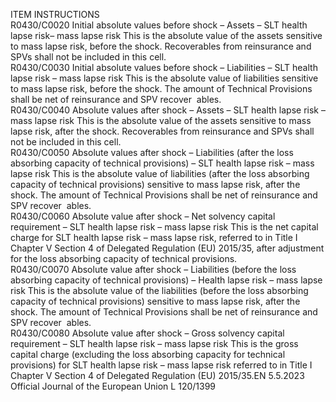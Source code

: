  
ITEM  INSTRUCTIONS  
R0430/C0020  Initial absolute values 
before shock – Assets – 
SLT health lapse risk– 
mass lapse risk  This is the absolute value of the assets sensitive to mass lapse risk, before the 
shock. 
Recoverables from reinsurance and SPVs shall not be included in this cell.  
R0430/C0030  Initial absolute values 
before shock – Liabilities 
– SLT health lapse risk – 
mass lapse risk  This is the absolute value of liabilities sensitive to mass lapse risk, before the 
shock. 
The amount of Technical Provisions shall be net of reinsurance and SPV recover ­
ables.  
R0430/C0040  Absolute values after 
shock – Assets – SLT 
health lapse risk – mass 
lapse risk  This is the absolute value of the assets sensitive to mass lapse risk, after the shock. 
Recoverables from reinsurance and SPVs shall not be included in this cell.  
R0430/C0050  Absolute values after 
shock – Liabilities (after 
the loss absorbing 
capacity of technical 
provisions) – SLT health 
lapse risk – mass lapse 
risk  This is the absolute value of liabilities (after the loss absorbing capacity of 
technical provisions) sensitive to mass lapse risk, after the shock. 
The amount of Technical Provisions shall be net of reinsurance and SPV recover ­
ables.  
R0430/C0060  Absolute value after 
shock – Net solvency 
capital requirement – 
SLT health lapse risk – 
mass lapse risk  This is the net capital charge for SLT health lapse risk – mass lapse risk, referred 
to in Title I Chapter V Section 4 of Delegated Regulation (EU) 2015/35, after 
adjustment for the loss absorbing capacity of technical provisions.  
R0430/C0070  Absolute value after 
shock – Liabilities (before 
the loss absorbing 
capacity of technical 
provisions) – Health 
lapse risk – mass lapse 
risk  This is the absolute value of the liabilities (before the loss absorbing capacity of 
technical provisions) sensitive to mass lapse risk, after the shock. 
The amount of Technical Provisions shall be net of reinsurance and SPV recover ­
ables.  
R0430/C0080  Absolute value after 
shock – Gross solvency 
capital requirement – 
SLT health lapse risk – 
mass lapse risk  This is the gross capital charge (excluding the loss absorbing capacity for technical 
provisions) for SLT health lapse risk – mass lapse risk referred to in Title I 
Chapter V Section 4 of Delegated Regulation (EU) 2015/35.EN  5.5.2023 Official Journal of the European Union L 120/1399